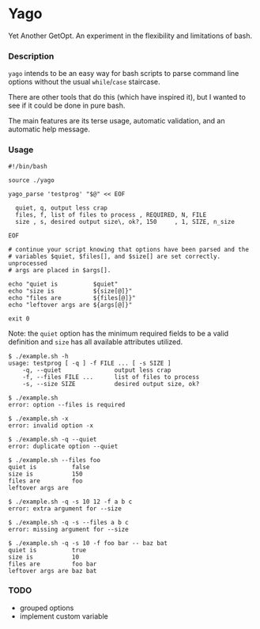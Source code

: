 # Yago

Yet Another GetOpt. An experiment in the flexibility and limitations of 
bash.

### Description

`yago` intends to be an easy way for bash scripts to parse command line 
options without the usual `while`/`case` staircase.

There are other tools that do this (which have inspired it), but I 
wanted to see if it could be done in pure bash.

The main features are its terse usage, automatic validation, and an 
automatic help message.

### Usage

~~~ { .bash }
#!/bin/bash

source ./yago

yago_parse 'testprog' "$@" << EOF

  quiet, q, output less crap
  files, f, list of files to process , REQUIRED, N, FILE
  size , s, desired output size\, ok?, 150     , 1, SIZE, n_size

EOF

# continue your script knowing that options have been parsed and the 
# variables $quiet, $files[], and $size[] are set correctly. unprocessed 
# args are placed in $args[].

echo "quiet is          $quiet"
echo "size is           ${size[@]}"
echo "files are         ${files[@]}"
echo "leftover args are ${args[@]}"

exit 0
~~~

Note: the `quiet` option has the minimum required fields to be a valid 
definition and `size` has all available attributes utilized.

~~~ 
$ ./example.sh -h
usage: testprog [ -q ] -f FILE ... [ -s SIZE ] 
    -q, --quiet               output less crap
    -f, --files FILE ...      list of files to process
    -s, --size SIZE           desired output size, ok?
~~~

~~~ 
$ ./example.sh
error: option --files is required
~~~

~~~ 
$ ./example.sh -x
error: invalid option -x
~~~

~~~ 
$ ./example.sh -q --quiet
error: duplicate option --quiet 
~~~

~~~ 
$ ./example.sh --files foo
quiet is          false
size is           150
files are         foo
leftover args are 
~~~

~~~ 
$ ./example.sh -q -s 10 12 -f a b c
error: extra argument for --size
~~~

~~~ 
$ ./example.sh -q -s --files a b c
error: missing argument for --size
~~~

~~~ 
$ ./example.sh -q -s 10 -f foo bar -- baz bat
quiet is          true
size is           10
files are         foo bar
leftover args are baz bat
~~~

### TODO

* grouped options
* implement custom variable
